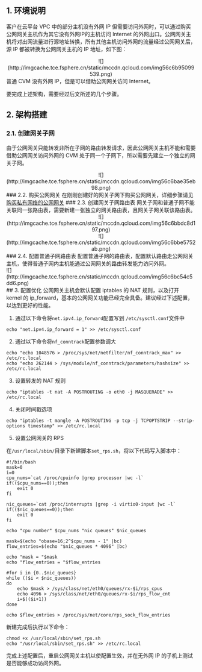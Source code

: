 ## 1. 环境说明

客户在云平台 VPC 中的部分主机没有外网 IP 但需要访问外网时，可以通过购买公网网关主机作为其它没有外网IP的主机访问 Internet 的外网出口。公网网关主机将对出网流量进行源地址转换，所有其他主机访问外网的流量经过公网网关后，源 IP 都被转换为公网网关主机的 IP 地址，如下图：
<div style="text-align:center">
![](http://imgcache.tce.fsphere.cn/static/mccdn.qcloud.com/img56c6b95099539.png)

</div>
普通 CVM 没有外网 IP，但是可以借助公网网关访问 Internet。

要完成上述架构，需要经过后文所述的几个步骤。

## 2. 架构搭建
### 2.1. 创建网关子网
由于公网网关只能转发非所在子网的路由转发请求，因此公网网关主机不能和需要借助公网网关访问外网的 CVM 处于同一个子网下，所以需要先建立一个独立的网关子网。
<div style="text-align:center">
![](http://imgcache.tce.fsphere.cn/static/mccdn.qcloud.com/img56c6bae35eb98.png)

</div>
### 2.2. 购买公网网关
在刚刚创建好的网关子网下购买公网网关，详细步骤请见 <a href="http://tce.fsphere.cn/doc/product/215/%E8%B4%AD%E4%B9%B0%E7%A7%81%E6%9C%89%E7%BD%91%E7%BB%9C%E7%9A%84%E5%85%AC%E7%BD%91%E7%BD%91%E5%85%B3" target="_blank">购买私有网络的公网网关</a>
### 2.3. 创建网关子网路由表
网关子网和普通子网不能关联同一张路由表，需要新建一张独立的网关路由表，且网关子网关联该路由表。
<div style="text-align:center">
![](http://imgcache.tce.fsphere.cn/static/mccdn.qcloud.com/img56c6bbdc8d197.png)


</div>
<div style="text-align:center">
![](http://imgcache.tce.fsphere.cn/static/mccdn.qcloud.com/img56c6bbe5752ab.png)

</div>
### 2.4. 配置普通子网路由表
配置普通子网的路由表，配置默认路由走公网网关主机，使得普通子网内主机能通过公网网关的路由转发能力访问外网。
<div style="text-align">
![](http://imgcache.tce.fsphere.cn/static/mccdn.qcloud.com/img56c6bc54c5dd6.png)

</div>
## 3. 配置优化
公网网关主机会默认配置 iptables 的 NAT 规则，以及打开 kernel 的 ip_forward，基本的公网网关功能已经完全具备。建议经过下述配置，以达到更好的性能。

1) 通过以下命令将`net.ipv4.ip_forward`配置写到 `/etc/sysctl.conf`文件中

```
echo "net.ipv4.ip_forward = 1" >> /etc/sysctl.conf
```
2) 通过以下命令将`nf_conntrack`配置参数调大

```
echo "echo 1048576 > /proc/sys/net/netfilter/nf_conntrack_max" >> /etc/rc.local
echo "echo 262144 > /sys/module/nf_conntrack/parameters/hashsize" >> /etc/rc.local
```

3) 设置转发的 NAT 规则

```
echo "iptables -t nat -A POSTROUTING -o eth0 -j MASQUERADE" >> /etc/rc.local
```

4) 关闭时间戳选项

```
echo "iptables -t mangle -A POSTROUTING -p tcp -j TCPOPTSTRIP --strip-options timestamp" >> /etc/rc.local
```

5) 设置公网网关的 RPS

在`/usr/local/sbin/`目录下新建脚本`set_rps.sh`，将以下代码写入脚本中：

```
#!/bin/bash
mask=0
i=0
cpu_nums=`cat /proc/cpuinfo |grep processor |wc -l`
if(($cpu_nums==0));then
	exit 0
fi

nic_queues=`cat /proc/interrupts |grep -i virtio0-input |wc -l`
if(($nic_queues==0));then
    exit 0
fi

echo "cpu number" $cpu_nums "nic queues" $nic_queues

mask=$(echo "obase=16;2^$cpu_nums - 1" |bc)
flow_entries=$(echo "$nic_queues * 4096" |bc)

echo "mask = "$mask
echo "flow_entries = "$flow_entries

#for i in {0..$nic_queues}
while (($i < $nic_queues))  
do
	echo $mask > /sys/class/net/eth0/queues/rx-$i/rps_cpus
	echo 4096 > /sys/class/net/eth0/queues/rx-$i/rps_flow_cnt
	i=$(($i+1)) 
done

echo $flow_entries > /proc/sys/net/core/rps_sock_flow_entries 

```

新建完成后执行以下命令：

```
chmod +x /usr/local/sbin/set_rps.sh
echo "/usr/local/sbin/set_rps.sh" >> /etc/rc.local
```

完成上述配置后，重启公网网关主机以使配置生效，并在无外网 IP 的子机上测试是否能够成功访问外网。